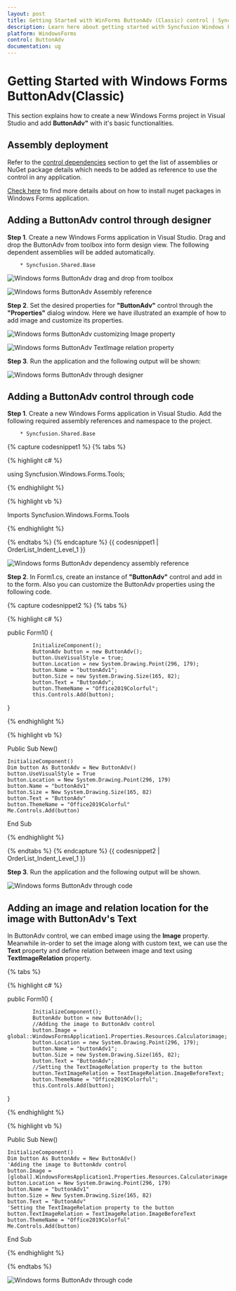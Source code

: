```yaml
---
layout: post
title: Getting Started with WinForms ButtonAdv (Classic) control | Syncfusion
description: Learn here about getting started with Syncfusion Windows Forms ButtonAdv(Classic) control and more details.
platform: WindowsForms
control: ButtonAdv
documentation: ug
---
```


# Getting Started with Windows Forms ButtonAdv(Classic)

This section explains how to create a new Windows Forms project in Visual Studio and add **ButtonAdv"** with it's basic functionalities.

## Assembly deployment

Refer to the [control dependencies](https://help.syncfusion.com/windowsforms/control-dependencies#buttonadv) section to get the list of assemblies or NuGet package details which needs to be added as reference to use the control in any application.

[Check here](https://help.syncfusion.com/windowsforms/installation/install-nuget-packages) to find more details about on how to install nuget packages in Windows Forms application. 

## Adding a ButtonAdv control through designer

**Step 1**. Create a new Windows Forms application in Visual Studio. Drag and drop the ButtonAdv from toolbox into form design view. The following dependent assemblies will be added automatically.

        * Syncfusion.Shared.Base

![Windows forms ButtonAdv drag and drop from toolbox](Overview_images/ButtonAdv_dragdrop.png)

![Windows forms ButtonAdv Assembly reference](Overview_images/ButtonAdv_reference.png)

**Step 2**. Set the desired properties for **"ButtonAdv"** control through the **"Properties"** dialog window. Here we have illustrated an example of how to add image and customize its properties. 

![Windows forms ButtonAdv customizing Image property](Overview_images/ButtonAdv_image.png)

![Windows forms ButtonAdv TextImage relation property](Overview_images/ButtonAdv_textimage.png)

**Step 3**. Run the application and the following output will be shown:

![Windows forms ButtonAdv through designer](Overview_images/ButtonAdvoutputdesigner_office2019theme.png)

## Adding a ButtonAdv control through code

**Step 1**. Create a new Windows Forms application in Visual Studio. Add the following required assembly references and namespace to the project. 

        * Syncfusion.Shared.Base

{% capture codesnippet1 %}​
{% tabs %}

{% highlight c# %}

using Syncfusion.Windows.Forms.Tools;

{% endhighlight %}

{% highlight vb %}

Imports Syncfusion.Windows.Forms.Tools

{% endhighlight %}

{% endtabs %}
{% endcapture %}
{{ codesnippet1 | OrderList_Indent_Level_1 }}

![Windows forms ButtonAdv dependency assembly reference](Overview_images/ButtonAdvimagereference.png)
 
**Step 2**. In Form1.cs, create an instance of **"ButtonAdv"** control and add in to the form. Also you can customize the ButtonAdv properties using the following code.

{% capture codesnippet2 %}​
{% tabs %}

{% highlight c# %}

 public Form1()
 {
            
            InitializeComponent();
            ButtonAdv button = new ButtonAdv();
            button.UseVisualStyle = true;
            button.Location = new System.Drawing.Point(296, 179);
            button.Name = "buttonAdv1";
            button.Size = new System.Drawing.Size(165, 82);
            button.Text = "ButtonAdv";
            button.ThemeName = "Office2019Colorful";
            this.Controls.Add(button);
}

{% endhighlight %}

{% highlight vb %}

Public Sub New()

    InitializeComponent()
    Dim button As ButtonAdv = New ButtonAdv()
    button.UseVisualStyle = True
    button.Location = New System.Drawing.Point(296, 179)
    button.Name = "buttonAdv1"
    button.Size = New System.Drawing.Size(165, 82)
    button.Text = "ButtonAdv"
    button.ThemeName = "Office2019Colorful"
    Me.Controls.Add(button)

End Sub

{% endhighlight %}

{% endtabs %}
{% endcapture %}
{{ codesnippet2 | OrderList_Indent_Level_1 }}

**Step 3**. Run the application and the following output will be shown.

![Windows forms ButtonAdv through code](Overview_images/ButtonAdvoutputthroughcode.png)

## Adding an image and relation location for the image with ButtonAdv's Text

In ButtonAdv control, we can embed image using the **Image** property. Meanwhile in-order to set the image along with custom text, we can use the **Text** property and define relation between image and text using **TextImageRelation** property.

{% tabs %}

{% highlight c# %}

 public Form1()
 {
            
            InitializeComponent();
            ButtonAdv button = new ButtonAdv();
            //Adding the image to ButtonAdv control
            button.Image = global::WindowsFormsApplication1.Properties.Resources.Calculatorimage;
            button.Location = new System.Drawing.Point(296, 179);
            button.Name = "buttonAdv1";
            button.Size = new System.Drawing.Size(165, 82);
            button.Text = "ButtonAdv";
            //Setting the TextImageRelation property to the button
            button.TextImageRelation = TextImageRelation.ImageBeforeText;
            button.ThemeName = "Office2019Colorful";
            this.Controls.Add(button);
}

{% endhighlight %}

{% highlight vb %}

Public Sub New()

    InitializeComponent()
    Dim button As ButtonAdv = New ButtonAdv()
    'Adding the image to ButtonAdv control
    button.Image = [global].WindowsFormsApplication1.Properties.Resources.Calculatorimage
    button.Location = New System.Drawing.Point(296, 179)
    button.Name = "buttonAdv1"
    button.Size = New System.Drawing.Size(165, 82)
    button.Text = "ButtonAdv"
    'Setting the TextImageRelation property to the button
    button.TextImageRelation = TextImageRelation.ImageBeforeText
    button.ThemeName = "Office2019Colorful"
    Me.Controls.Add(button)

End Sub

{% endhighlight %}

{% endtabs %}

![Windows forms ButtonAdv through code](Overview_images/ButtonAdvoutputdesigner_office2019theme.png)

